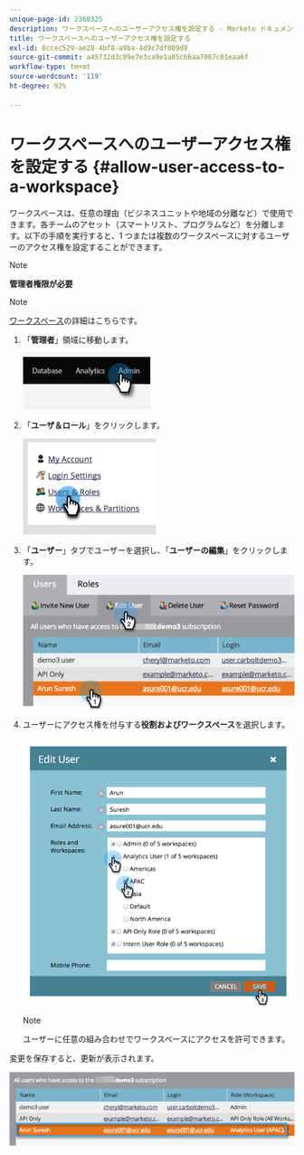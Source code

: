 ```yaml
---
unique-page-id: 2360325
description: ワークスペースへのユーザーアクセス権を設定する - Marketo ドキュメント - 製品ドキュメント
title: ワークスペースへのユーザーアクセス権を設定する
exl-id: 8ccec529-ae28-4bf8-a9ba-4d9c7df809d9
source-git-commit: a45732d3c09e7e3ca9e1a85c66aa7087c01eaa6f
workflow-type: tm+mt
source-wordcount: '119'
ht-degree: 92%

---
```


# ワークスペースへのユーザーアクセス権を設定する {#allow-user-access-to-a-workspace}

ワークスペースは、任意の理由（ビジネスユニットや地域の分離など）で使用できます。各チームのアセット（スマートリスト、プログラムなど）を分離します。以下の手順を実行すると、1 つまたは複数のワークスペースに対するユーザーのアクセス権を設定することができます。

>[!NOTE]
>
>**管理者権限が必要**

>[!NOTE]
>
>[ワークスペース](/help/marketo/product-docs/administration/workspaces-and-person-partitions/understanding-workspaces-and-person-partitions.md)の詳細はこちらです。

1. 「**管理者**」領域に移動します。

   ![](assets/allow-user-access-to-a-workspace-1.png)

1. 「**ユーザ＆ロール**」をクリックします。

   ![](assets/allow-user-access-to-a-workspace-2.png)

1. 「**ユーザー**」タブでユーザーを選択し、「**ユーザーの編集**」をクリックします。

   ![](assets/allow-user-access-to-a-workspace-3.png)

1. ユーザーにアクセス権を付与する&#x200B;**役割およびワークスペース**&#x200B;を選択します。

   ![](assets/allow-user-access-to-a-workspace-4.png)

   >[!NOTE]
   >
   >ユーザーに任意の組み合わせでワークスペースにアクセスを許可できます。

変更を保存すると、更新が表示されます。

![](assets/allow-user-access-to-a-workspace-5.png)

